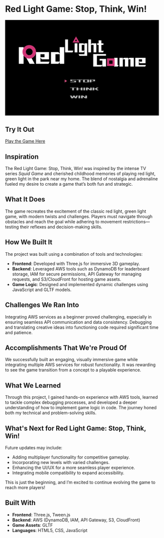 # Red Light Game: Stop, Think, Win!

![Game Banner](https://github.com/HsuanChi1204/Red-Light-Game/blob/main/Red-Light-Game_Banner.png "Red Light Game Banner")

## Try It Out
[Play the Game Here](https://d9kvnfvblc1lm.cloudfront.net)

## Inspiration
The Red Light Game: Stop, Think, Win! was inspired by the intense TV series *Squid Game* and cherished childhood memories of playing red light, green light in the park near my home. The blend of nostalgia and adrenaline fueled my desire to create a game that’s both fun and strategic.

## What It Does
The game recreates the excitement of the classic red light, green light game, with modern twists and challenges. Players must navigate through obstacles and reach the goal while adhering to movement restrictions—testing their reflexes and decision-making skills.

## How We Built It
The project was built using a combination of tools and technologies:

- **Frontend**: Developed with Three.js for immersive 3D gameplay.
- **Backend**: Leveraged AWS tools such as DynamoDB for leaderboard storage, IAM for secure permissions, API Gateway for managing requests, and S3/CloudFront for hosting game assets.
- **Game Logic**: Designed and implemented dynamic challenges using JavaScript and GLTF models.

## Challenges We Ran Into
Integrating AWS services as a beginner proved challenging, especially in ensuring seamless API communication and data consistency. Debugging and translating creative ideas into functioning code required significant time and patience.

## Accomplishments That We're Proud Of
We successfully built an engaging, visually immersive game while integrating multiple AWS services for robust functionality. It was rewarding to see the game transition from a concept to a playable experience.

## What We Learned
Through this project, I gained hands-on experience with AWS tools, learned to tackle complex debugging processes, and developed a deeper understanding of how to implement game logic in code. The journey honed both my technical and problem-solving skills.

## What's Next for Red Light Game: Stop, Think, Win!
Future updates may include:

- Adding multiplayer functionality for competitive gameplay.
- Incorporating new levels with varied challenges.
- Enhancing the UI/UX for a more seamless player experience.
- Integrating mobile compatibility to expand accessibility.

This is just the beginning, and I’m excited to continue evolving the game to reach more players!

## Built With
- **Frontend**: Three.js, Tween.js
- **Backend**: AWS (DynamoDB, IAM, API Gateway, S3, CloudFront)
- **Game Assets**: GLTF
- **Languages**: HTML5, CSS, JavaScript
